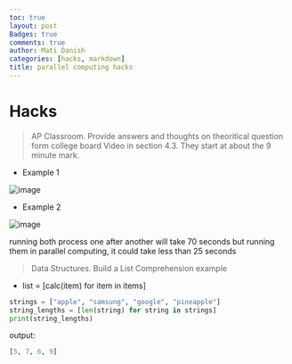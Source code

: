 ```yaml
---
toc: true
layout: post
Badges: true
comments: true
author: Mati Danish
categories: [hacks, markdown]
title: parallel computing hacks
---
```



# Hacks
> AP Classroom. Provide answers and thoughts on theoritical question form college board Video in section 4.3.  They start at about the 9 minute mark.
- Example 1

![image](https://media.discordapp.net/attachments/914072417310232616/1092179386914054195/CB_EX_1.png?width=2000&height=920)




- Example 2

![image](https://media.discordapp.net/attachments/914072417310232616/1092179387207663627/CB_EX_2.png?width=2000&height=862)

running both process one after another will take 70 seconds
but running them in parallel computing, it could take less than 25 seconds

> Data Structures.  Build a List Comprehension example
- list = [calc(item) for item in items]


``` python
strings = ["apple", "samsung", "google", "pineapple"]
string_lengths = [len(string) for string in strings]
print(string_lengths)

```

output:

``` python
[5, 7, 6, 9]
```